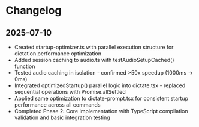 # Changelog

## 2025-07-10
- Created startup-optimizer.ts with parallel execution structure for dictation performance optimization
- Added session caching to audio.ts with testAudioSetupCached() function
- Tested audio caching in isolation - confirmed >50x speedup (1000ms → 0ms)
- Integrated optimizedStartup() parallel logic into dictate.tsx - replaced sequential operations with Promise.allSettled
- Applied same optimization to dictate-prompt.tsx for consistent startup performance across all commands
- Completed Phase 2: Core Implementation with TypeScript compilation validation and basic integration testing